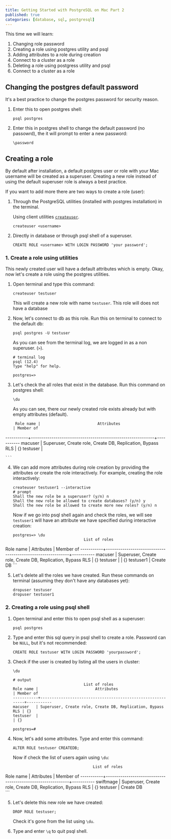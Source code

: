 ```yaml
---
title: Getting Started with PostgreSQL on Mac Part 2
published: true
categories: [database, sql, postgresql]
---
```


This time we will learn:

1. Changing role password
2. Creating a role using postgres utility and psql
3. Adding attributes to a role during creation
4. Connect to a cluster as a role
5. Deleting a role using postgress utility and psql
6. Connect to a cluster as a role


## Changing the postgres default password

It's a best practice to change the postgres password for security reason.

1. Enter this to open postgres shell:
	
	```
	psql postgres
	```
	
	
2.	Enter this in postgres shell to change the default password (no passowrd), the it will prompt to enter a new password:

	```
	\password
	```

## Creating a role

By default after installation, a default postgres user or role with your Mac username will be created as a superuser. Creating a new role instead of using the default superuser role is always a best practice.

If you want to add more there are two ways to create a role (user):

1. Through the PostgreSQL utilities (installed with postgres installation) in the terminal.

   Using client utilities [`createuser`](https://www.postgresql.org/docs/12/app-createuser.html).

   ```
   createuser <username>
   ```

2. Directly in database or through psql shell of a superuser.

   ```
   CREATE ROLE <username> WITH LOGIN PASSWORD 'your password';
   ```


### 1. Create a role using utilities
This newly created user will have a default attributes which is empty. Okay, now let's create a role using the postgres utilities. 

1. Open terminal and type this command:

	```
	createuser testuser
	```
	
	This will create a new role with name `testuser`. This role will does not have a database 
2. Now, let's connect to db as this role. Run this on terminal to connect to the default db:

	```
	psql postgres -U testuser
	```
	
	As you can see from the terminal log, we are logged in as a non superuser. (`>`).
	
	```
	# terminal log
	psql (12.4)
	Type "help" for help.

	postgres=> 
	```
	
3. Let's check the all roles that exist in the database. Run this command on postgres shell:

	```
	\du
	```
	
	As you can see, there our newly created role exists already but with empty attributes (default).
	
	```
	 Role name |                         Attributes                         | Member of 
-----------+------------------------------------------------------------+-----------
 macuser   | Superuser, Create role, Create DB, Replication, Bypass RLS | {}
 testuser  | 
	
	```
	
4. We can add more attributes during role creation by providing the attributes or create the role interactively. For example, creating the role interactively:

	```
	createuser testuser1 --interactive
	# prompt
	Shall the new role be a superuser? (y/n) n
	Shall the new role be allowed to create databases? (y/n) y
	Shall the new role be allowed to create more new roles? (y/n) n
	```
	
	Now if we go into psql shell again and check the roles, we will see `testuser1` will have an attribute we have specified during interactive creation:
	
	```
	postgres=> \du
                                   List of roles
 Role name |                         Attributes                         | Member of 
-----------+------------------------------------------------------------+-----------
 macuser   | Superuser, Create role, Create DB, Replication, Bypass RLS | {}
 testuser  |                                                            | {}
 testuser1 | Create DB 
	```
	
5. Let's delete all the roles we have created. Run these commands on terminal (assuming they don't have any databases yet): 

	```
	dropuser testuser
	dropuser testuser1
	```
	
### 2. Creating a role using psql shell

1. Open terminal and enter this to open psql shell as a superuser:

	```
	psql postgres
	```
	
2. Type and enter this sql query in psql shell to create a role. Password can be `NULL`, but it's not recommended:

	```
	CREATE ROLE testuser WITH LOGIN PASSWORD 'yourpassword';
	```
	
3. Check if the user is created by listing all the users in cluster:

	```
	\du
	
	# output
                                   List of roles
 	Role name |                         Attributes                         | Member of 
	-----------+------------------------------------------------------------+-----------
 	macuser   | Superuser, Create role, Create DB, Replication, Bypass RLS | {}
 	testuser  |                                                            | {}

	postgres=#
	
	```
	
4. Now, let's add some attributes. Type and enter this command:

	```
	ALTER ROLE testuser CREATEDB; 
	```
	
	Now if check the list of users again using `\du`:
	
	```
	                                   List of roles
 Role name |                         Attributes                         | Member of 
-----------+------------------------------------------------------------+-----------
 swiftmage | Superuser, Create role, Create DB, Replication, Bypass RLS | {}
 testuser  | Create DB   
	```
	
5. Let's delete this new role we have created:

	```
	DROP ROLE testuser;
	```
	
	Check it's gone from the list using `\du`.
	
6. Type and enter `\q` to quit psql shell.